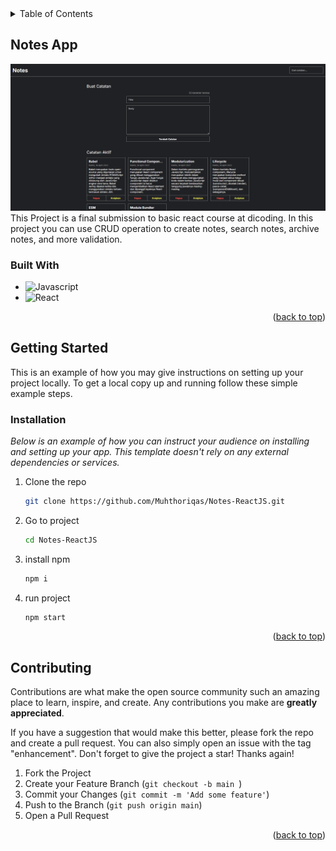 
<!-- TABLE OF CONTENTS -->
<details>
  <summary>Table of Contents</summary>
  <ol>
    <li>
      <a href="#about-the-project">About The Project</a>
      <ul>
        <li><a href="#built-with">Built With</a></li>
      </ul>
    </li>
    <li>
      <a href="#getting-started">Getting Started</a>
      <ul>
        <li><a href="#prerequisites">Prerequisites</a></li>
        <li><a href="#installation">Installation</a></li>
      </ul>
    </li>
    <li><a href="#usage">Usage</a></li>
    <li><a href="#contributing">Contributing</a></li>
  </ol>
</details>



<!-- ABOUT THE PROJECT -->
## Notes App

![My-Personal-Notes](https://github.com/JanuwaPutra/personal-notes-starter/blob/main/screenshoot/Screenshot%202024-09-24%20222214.png)
This Project is a final submission to basic react course at dicoding. In this project you can use CRUD operation to create notes, search notes, archive notes, and more validation.



### Built With

* ![Javascript](https://img.shields.io/badge/Javascript-fff?style=for-the-badge&logo=Javascript)
* ![React](https://img.shields.io/badge/React-fff?style=for-the-badge&logo=React)
<p align="right">(<a href="#readme-top">back to top</a>)</p>



<!-- GETTING STARTED -->
## Getting Started

This is an example of how you may give instructions on setting up your project locally.
To get a local copy up and running follow these simple example steps.



### Installation

_Below is an example of how you can instruct your audience on installing and setting up your app. This template doesn't rely on any external dependencies or services._

1. Clone the repo
   ```sh
   git clone https://github.com/Muhthoriqas/Notes-ReactJS.git
   ```
2. Go to project
   ```sh
   cd Notes-ReactJS
   ```
3. install npm 
   ```sh
   npm i
   ```
4. run project
   ```sh
   npm start
   ```
 
<p align="right">(<a href="#readme-top">back to top</a>)</p>

<!-- CONTRIBUTING -->
## Contributing

Contributions are what make the open source community such an amazing place to learn, inspire, and create. Any contributions you make are **greatly appreciated**.

If you have a suggestion that would make this better, please fork the repo and create a pull request. You can also simply open an issue with the tag "enhancement".
Don't forget to give the project a star! Thanks again!

1. Fork the Project
2. Create your Feature Branch (`git checkout -b main `)
3. Commit your Changes (`git commit -m 'Add some feature'`)
4. Push to the Branch (`git push origin main`)
5. Open a Pull Request

<p align="right">(<a href="#readme-top">back to top</a>)</p>
